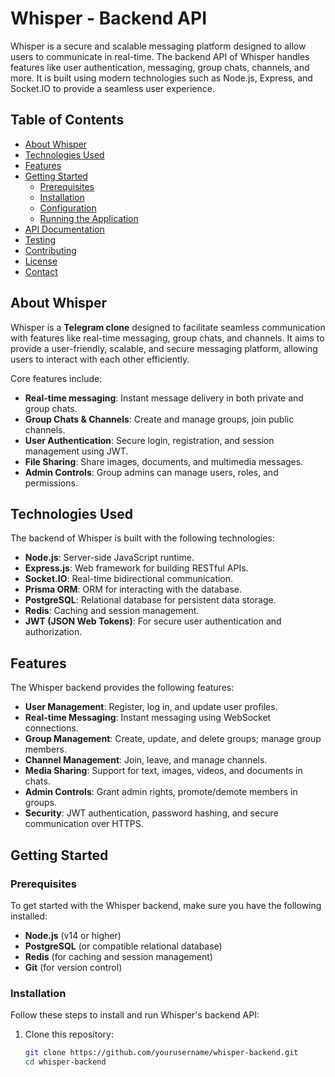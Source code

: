 # Whisper - Backend API

Whisper is a secure and scalable messaging platform designed to allow users to communicate in real-time. The backend API of Whisper handles features like user authentication, messaging, group chats, channels, and more. It is built using modern technologies such as Node.js, Express, and Socket.IO to provide a seamless user experience.

## Table of Contents

- [About Whisper](#about-whisper)
- [Technologies Used](#technologies-used)
- [Features](#features)
- [Getting Started](#getting-started)
    - [Prerequisites](#prerequisites)
    - [Installation](#installation)
    - [Configuration](#configuration)
    - [Running the Application](#running-the-application)
- [API Documentation](#api-documentation)
- [Testing](#testing)
- [Contributing](#contributing)
- [License](#license)
- [Contact](#contact)

## About Whisper

Whisper is a **Telegram clone** designed to facilitate seamless communication with features like real-time messaging, group chats, and channels. It aims to provide a user-friendly, scalable, and secure messaging platform, allowing users to interact with each other efficiently.

Core features include:

- **Real-time messaging**: Instant message delivery in both private and group chats.
- **Group Chats & Channels**: Create and manage groups, join public channels.
- **User Authentication**: Secure login, registration, and session management using JWT.
- **File Sharing**: Share images, documents, and multimedia messages.
- **Admin Controls**: Group admins can manage users, roles, and permissions.

## Technologies Used

The backend of Whisper is built with the following technologies:

- **Node.js**: Server-side JavaScript runtime.
- **Express.js**: Web framework for building RESTful APIs.
- **Socket.IO**: Real-time bidirectional communication.
- **Prisma ORM**: ORM for interacting with the database.
- **PostgreSQL**: Relational database for persistent data storage.
- **Redis**: Caching and session management.
- **JWT (JSON Web Tokens)**: For secure user authentication and authorization.

## Features

The Whisper backend provides the following features:

- **User Management**: Register, log in, and update user profiles.
- **Real-time Messaging**: Instant messaging using WebSocket connections.
- **Group Management**: Create, update, and delete groups; manage group members.
- **Channel Management**: Join, leave, and manage channels.
- **Media Sharing**: Support for text, images, videos, and documents in chats.
- **Admin Controls**: Grant admin rights, promote/demote members in groups.
- **Security**: JWT authentication, password hashing, and secure communication over HTTPS.

## Getting Started

### Prerequisites

To get started with the Whisper backend, make sure you have the following installed:

- **Node.js** (v14 or higher)
- **PostgreSQL** (or compatible relational database)
- **Redis** (for caching and session management)
- **Git** (for version control)

### Installation

Follow these steps to install and run Whisper's backend API:

1. Clone this repository:

    ```bash
    git clone https://github.com/yourusername/whisper-backend.git
    cd whisper-backend
    ```
